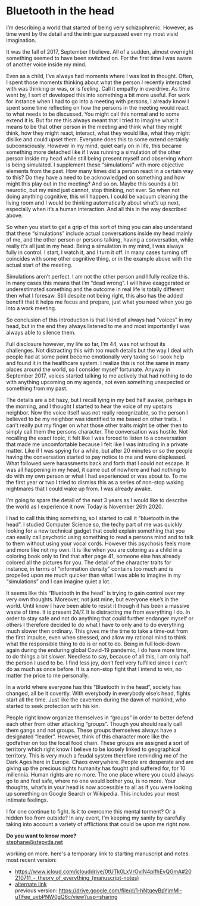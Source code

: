 # Bluetooth in the head 


I’m describing a world that started of being very schizophrenic. However, as time went by the detail and the intrigue surpassed even my most vivid imagination. 

It was the fall of 2017, September I believe.  All of a sudden, almost overnight something seemed to have been switched on. For the first time I was aware of another voice inside my mind.  

Even as a child, I’ve always had moments where I was lost in thought. Often, I spent those moments thinking about what the person I recently interacted with was thinking or was, or is feeling. Call it empathy in overdrive. As time went by, I sort of developed this into something a bit more useful. For work for instance when I had to go into a meeting with persons, I already know I spent some time reflecting on how the persons in the meeting would react to what needs to be discussed. You might call this normal and to some extend it is. But for me this always meant that I tried to imagine what it means to be that other person in the meeting and think what they might think, how they might react, interact, what they would like, what they might dislike and could upset them. Everyone does this to some extend certainly subconsciously. However in my mind, quiet early on in life, this became something more detached like if I was running a simulation of the other person inside my head while still being present myself and observing whom is being simulated. I supplement these “simulations” with more objective elements from the past. How many times did a person react in a certain way to this? Do they have a need to be acknowledged on something and how might this play out in the meeting? And so on. Maybe this sounds a bit neurotic, but my mind just cannot, stop thinking, not ever. So when not doing anything cognitive, this will happen. I could be vacuum cleaning the living room and I would be thinking automatically about what’s up next, especially when it’s a human interaction. And all this in the way described above. 

So when you start to get a grip of this sort of thing you can also understand that these “simulations” include actual conversations inside my head mainly of me, and the other person or persons talking, having a conversation, while really it’s all just in my head. Being a simulation in my mind, I was always fully in control. I start, I watch it, and I turn it off. In many cases turning off coincides with some other cognitive thing, or in the example above with the actual start of the meeting. 

Simulations aren’t perfect. I am not the other person and I fully realize this. In many cases this means that I’m “dead wrong”. I will have exaggerated or underestimated something and the outcome in real life is totally different then what I foresaw. Still despite not being right, this also has the added benefit that it helps me focus and prepare, just what you need when you go into a work meeting. 

So conclusion of this introduction is that I kind of always had “voices” in my head, but in the end they always listened to me and most importantly I was always able to silence them. 

Full disclosure however, my life so far, I’m 44, was not without its challenges. Not distracting this with too much details but the way I deal with people had at some point become emotionally very taxing so I sook help and found it in the healthcare system. I realize this is not the same in many places around the world, so I consider myself fortunate.  Anyway in September 2017, voices started talking to me actively that had nothing to do with anything upcoming on my agenda, not even something unexpected or something from my past. 

The details are a bit hazy, but I recall lying in my bed half awake, perhaps in the morning, and I thought I started to hear the voice of my upstairs neighbor. Now the voice itself was not really recognizable, so the person I believed to be my neighbor was identified to me based on other traits. I can’t really put my finger on what those other traits might be other then to simply call them the persons character. The conversation was hostile. Not recalling the exact topic, it felt like I was forced to listen to a conversation that made me uncomfortable because I felt like I was intruding in a private matter. Like if I was spying for a while, but after 20 minutes or so the people having the conversation started to pay notice to me and were displeased. What followed were harassments back and forth that I could not escape. It was all happening in my head, it came out of nowhere and had nothing to do with my own person or what I had experienced or was about to. To me the first year or two I tried to dismiss this as a series of non-stop waking nightmares that I could wake up from. I was already awake. 

I’m going to spare the detail of the next 3 years as I would like to describe the world as I experience it now. Today is November 26th 2020. 

I had to call this thing something, so I started to call it “bluetooth in the head”. I studied Computer Science so, the techy part of me was quickly looking for a new technical gadget that could explain something that you can easily call psychotic using something to read a persons mind and to talk to them without using your vocal cords. However this psychosis feels more and more like not my own. It is like when you are coloring as a child in a coloring book only to find that after page 41, someone else has already colored all the pictures for you. The detail of the character traits for instance, in terms of “information density” contains too much and is propelled upon me much quicker than what I was able to imagine in my “simulations” and I can imagine quiet a lot.. 

It seems like this “Bluetooth in the head” is trying to gain control over my very own thoughts. Moreover, not just mine, but everyone else’s in the world. Until know I have been able to resist it though it has been a massive waste of time. It is present 24/7. It is distracting me from everything I do. In order to stay safe and not do anything that could further endanger myself or others I therefore decided to do what I have to only and to do everything much slower then ordinary. This gives me the time to take a time-out from the first impulse, even when stressed, and allow my rational mind to think what the responsible thing to do is or not to do. Being in full lock-down again during the enduring global Covid-19 pandemic, I do have more time, to do things a bit slower. Needless to say, because of all this, I am only half the person I used to be. I find less joy, don’t feel very fulfilled since I can’t do as much as once before. It is a non-stop fight that I intend to win, no matter the price to me personally. 

In a world where everyone has this “Bluetooth in the head”, society has changed, all be it covertly. With everybody in everybody else’s head, fights start all the time. Just like the cavemen during the dawn of mankind, who started to seek protection with his kin. 

People right know organize themselves in “groups” in order to better defend each other from other attacking “groups”. Though you should really call them gangs and not groups. These groups themselves always have a designated “leader”. However, think of this character more like the godfather on top the local food chain. These groups are assigned a sort of territory which right know I believe to be loosely linked to geographical territory. This is very much a feudal system therefore reminding me of the Dark Ages here in Europe. Chaos everywhere. People are desperate and are giving up the precious rights humanity has fought and suffered for, for 10 millennia. Human rights are no more. The one place where you could always go to and feel safe, where no one would bother you, is no more. Your thoughts, what’s in your head is now accessible to all as if you were looking up something on Google Search or Wikipedia. This includes your most intimate feelings.  


I for one continue to fight. Is it to overcome this mental torment? Or a hidden foo from outside? In any event, I’m keeping my sanity by carefully taking into account a variety of afflictions that could be upon me right now.   


**Do you want to know more?**  
stephane@stepvda.net 

working on more. here's a temporary link to starting manuscript and notes:  
most recent version: 
  * <https://www.icloud.com/iclouddrive/0tUTk0LxVrOvIN4plfhEvQGmA#20210711_-_theory_of_everything_(manuscript-notes)>   
  * [alternate link](&#50;&#48;&#50;&#49;&#48;&#55;&#49;&#49;&lowbar;&#45;&lowbar;&#116;&#104;&#101;&#111;&#114;&#121;&lowbar;&#111;&#102;&lowbar;&#101;&#118;&#101;&#114;&#121;&#116;&#104;&#105;&#110;&#103;&lowbar;&lpar;&#109;&#97;&#110;&#117;&#115;&#99;&#114;&#105;&#112;&#116;&#45;&#110;&#111;&#116;&#101;&#115;&rpar;&period;&#112;&#100;&#102;)  
previous version: <https://drive.google.com/file/d/1-hNtqeyBpYjmMI-uTFee_uvbPNW0gQ6c/view?usp=sharing>

